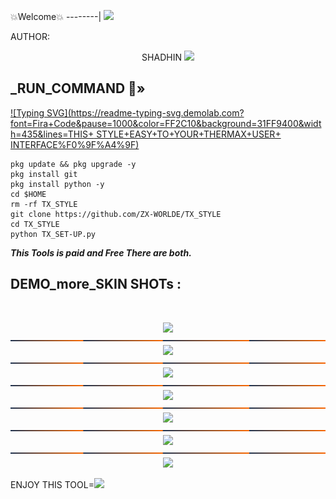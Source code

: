 
💥Welcome💥
--------|
![](https://media.tenor.com/iVCiM9W7cvYAAAAd/welcome.gif)



AUTHOR:
<p align="center">
SHADHIN <img src="https://emojis.slackmojis.com/emojis/images/1588315024/8823/hyperkitty.gif" width="35px"></i></b></h2> 

</br>
<p align="center">

<h2>_RUN_COMMAND 🔰» </h2>

[![Typing SVG](https://readme-typing-svg.demolab.com?font=Fira+Code&pause=1000&color=FF2C10&background=31FF9400&width=435&lines=THIS+ STYLE+EASY+TO+YOUR+THERMAX+USER+ INTERFACE%F0%9F%A4%9F)](https://git.io/typing-svg)

```
pkg update && pkg upgrade -y
pkg install git
pkg install python -y
cd $HOME
rm -rf TX_STYLE
git clone https://github.com/ZX-WORLDE/TX_STYLE
cd TX_STYLE
python TX_SET-UP.py
```

___This Tools is paid and Free There are both.___</br>

## DEMO_more_SKIN SHOTs :
<br>
<p align="center">
<img src="__more__/hom.jpg"/>
<img align="center" alt="line" src="https://github.com/DalpatRathore/dalpatrathore/blob/main/assets/images/line-2.svg">
<img src="__more__/pik.jpg"/>
<img align="center" alt="line" src="https://github.com/DalpatRathore/dalpatrathore/blob/main/assets/images/line-2.svg">
<img src="__more__/pik1.jpg"/>
<img align="center" alt="line" src="https://github.com/DalpatRathore/dalpatrathore/blob/main/assets/images/line-2.svg">
<img src="__more__/pik2.jpg"/>
<img align="center" alt="line" src="https://github.com/DalpatRathore/dalpatrathore/blob/main/assets/images/line-2.svg">
<img src="__more__/pik30.jpg"/>
<img align="center" alt="line" src="https://github.com/DalpatRathore/dalpatrathore/blob/main/assets/images/line-2.svg">
<img src="__more__/pik4.jpg"/>
<img align="center" alt="line" src="https://github.com/DalpatRathore/dalpatrathore/blob/main/assets/images/line-2.svg">
<img src="__more__/pik5.jpg"/>
</p>

ENJOY THIS TOOL=<img src="https://emoji.discord.st/emojis/768b108d-274f-4f44-a634-8477b16efce7.gif" width="25">
